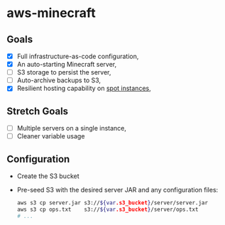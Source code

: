 # aws-minecraft

## Goals

- [x] Full infrastructure-as-code configuration,
- [x] An auto-starting Minecraft server,
- [ ] S3 storage to persist the server,
- [ ] Auto-archive backups to S3,
- [x] Resilient hosting capability on [spot instances](https://aws.amazon.com/ec2/spot/),

## Stretch Goals

- [ ] Multiple servers on a single instance,
- [ ] Cleaner variable usage

## Configuration

- Create the S3 bucket
- Pre-seed S3 with the desired server JAR and any configuration files:

  ```sh
  aws s3 cp server.jar s3://${var.s3_bucket}/server/server.jar
  aws s3 cp ops.txt    s3://${var.s3_bucket}/server/ops.txt
  # ...
  ```
